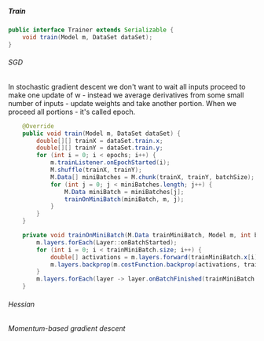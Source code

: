 ##### Train
```java
public interface Trainer extends Serializable {
    void train(Model m, DataSet dataSet);
}
```
###### SGD
In stochastic gradient descent we don't want to wait all inputs proceed to make one update of w - instead we average derivatives from some small number of inputs - update weights and take another portion. When we proceed all portions - it's called epoch.
```java
    @Override
    public void train(Model m, DataSet dataSet) {
        double[][] trainX = dataSet.train.x;
        double[][] trainY = dataSet.train.y;
        for (int i = 0; i < epochs; i++) {
            m.trainListener.onEpochStarted(i);
            M.shuffle(trainX, trainY);
            M.Data[] miniBatches = M.chunk(trainX, trainY, batchSize);
            for (int j = 0; j < miniBatches.length; j++) {
                M.Data miniBatch = miniBatches[j];
                trainOnMiniBatch(miniBatch, m, j);
            }
        }
    }

    private void trainOnMiniBatch(M.Data trainMiniBatch, Model m, int batchId) {
        m.layers.forEach(Layer::onBatchStarted);
        for (int i = 0; i < trainMiniBatch.size; i++) {
            double[] activations = m.layers.forward(trainMiniBatch.x[i]);
            m.layers.backprop(m.costFunction.backprop(activations, trainMiniBatch.y[i]));
        }
        m.layers.forEach(layer -> layer.onBatchFinished(trainMiniBatch.size));
    } 
```
###### Hessian
###### Momentum-based gradient descent
